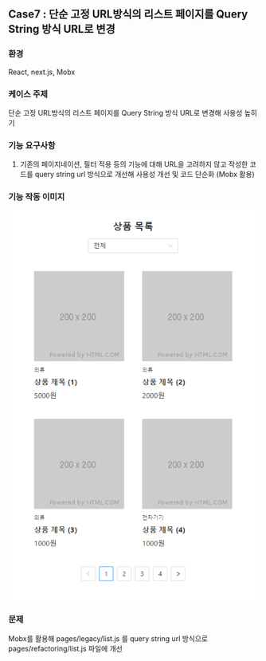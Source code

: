 ## Case7 : 단순 고정 URL방식의 리스트 페이지를 Query String 방식 URL로 변경

### 환경

React, next.js, Mobx

### 케이스 주제

단순 고정 URL방식의 리스트 페이지를 Query String 방식 URL로 변경해 사용성 높히기

### 기능 요구사항

1. 기존의 페이지네이션, 필터 적용 등의 기능에 대해 URL을 고려하지 않고 작성한 코드를 query string url 방식으로 개선해
   사용성 개선 및 코드 단순화 (Mobx 활용)

### 기능 작동 이미지

![example](./example.png)

### 문제

Mobx를 활용해 pages/legacy/list.js 를 query string url 방식으로 pages/refactoring/list.js 파일에 개선
